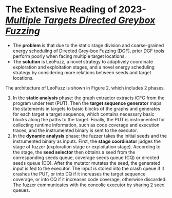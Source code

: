 # The Extensive Reading of 2023-[*Multiple Targets Directed Greybox Fuzzing*](https://ieeexplore.ieee.org/abstract/document/10061233)

- The **problem** is that due to the static stage division and coarse-grained energy scheduling of Directed Grey-box Fuzzing (DGF), prior DGF tools perform poorly when facing multiple target locations.
- The **solution** is LeoFuzz, a novel strategy to adaptively coordinate exploration and exploitation stages, and a novel energy scheduling strategy by considering more relations between seeds and target locations.

The architecture of LeoFuzz is shown in Figure 2, which includes 2 phases.

1. In the **static analysis** phase: the graph extractor extracts iCFG from the program under test (PUT). Then the **target sequence generator** maps the statements in targets to basic blocks of the graphs and generates for each target a target sequence, which contains necessary basic blocks along the paths to the target. Finally, the PUT is instrumented for collecting runtime information, such as code coverage and execution traces, and the instrumented binary is sent to the executor.
2. In the **dynamic analysis** phase: the fuzzer takes the initial seeds and the instrumented binary as inputs. First, the **stage coordinator** judges the stage of fuzzer (exploration stage or exploitation stage). According to the stage, the **seed selector** then obtains a seed from the corresponding seeds queue, coverage seeds queue (CQ) or directed seeds queue (DQ). After the mutator mutates the seed, the generated input is fed to the executor. The input is stored into the crash queue if it crashes the PUT, or into DQ if it increases the target sequence coverage, or into CQ if it increases code coverage, otherwise discarded. The fuzzer communicates with the concolic executor by sharing 2 seed queues.
